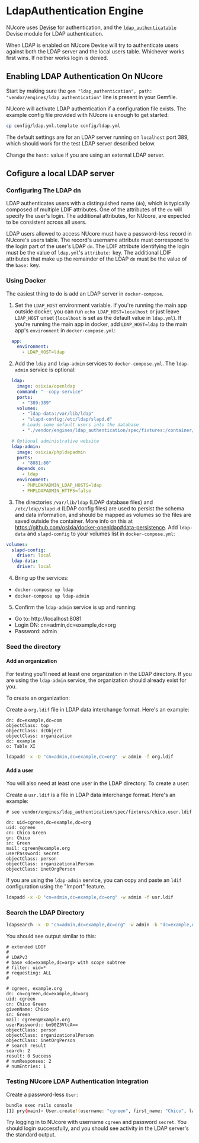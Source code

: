 # LdapAuthentication Engine

NUcore uses [Devise](https://github.com/plataformatec/devise) for authentication,
and the [`ldap_authenticatable`](https://github.com/cschiewek/devise_ldap_authenticatable)
Devise module for LDAP authentication.

When LDAP is enabled on NUcore Devise will try to authenticate users against
both the LDAP server and the local users table. Whichever works first wins.
If neither works login is denied.

## Enabling LDAP Authentication On NUcore

Start by making sure the `gem "ldap_authentication", path: "vendor/engines/ldap_authentication"`
line is present in your Gemfile.

NUcore will activate LDAP authentication if a configuration file exists.
The example config file provided with NUcore is enough to get started:

```bash
cp config/ldap.yml.template config/ldap.yml
```

The default settings are for an LDAP server running on `localhost` port 389,
which should work for the test LDAP server described below.

Change the `host:` value if you are using an external LDAP server.

## Cofigure a local LDAP server

### Configuring The LDAP dn

LDAP authenticates users with a distinguished name (`dn`), which is typically
composed of multiple LDIF attributes. One of the attributes of the `dn` will
specify the user's login. The additional attributes, for NUcore, are expected
to be consistent across all users.

LDAP users allowed to access NUcore must have a password-less record in
NUcore's users table. The record's username attribute must correspond to the
login part of the user's LDAP `dn`. The LDIF attribute identifying the login
must be the value of `ldap.yml`'s `attribute:` key.
The additional LDIF attributes that make up the remainder of the LDAP `dn` must
be the value of the `base:` key.

### Using Docker

The easiest thing to do is add an LDAP server in `docker-compose`.

1. Set the `LDAP_HOST` environment variable.  If you're running the main app outside docker, you can run `echo LDAP_HOST=localhost` or just leave `LDAP_HOST` unset (`localhost` is set as the default value in `ldap.yml`).  If you're running the main app in docker, add `LDAP_HOST=ldap` to the main app's `environment` in `docker-compose.yml`:

```yaml
  app:
    environment:
      - LDAP_HOST=ldap
```

2. Add the `ldap` and `ldap-admin` services to `docker-compose.yml`.  The `ldap-admin` service is optional:

```yaml
  ldap:
    image: osixia/openldap
    command: "--copy-service"
    ports:
      - "389:389"
    volumes:
      - "ldap-data:/var/lib/ldap"
      - "slapd-config:/etc/ldap/slapd.d"
      # Loads some default users into the database
      - "./vendor/engines/ldap_authentication/spec/fixtures:/container/service/slapd/assets/config/bootstrap/ldif/custom"

  # Optional administrative website
  ldap-admin:
    image: osixia/phpldapadmin
    ports:
      - "8081:80"
    depends_on:
      - ldap
    environment:
      - PHPLDAPADMIN_LDAP_HOSTS=ldap
      - PHPLDAPADMIN_HTTPS=false
```

3. The directories `/var/lib/ldap` (LDAP database files) and `/etc/ldap/slapd.d` (LDAP config files) are used to persist the schema and data information, and should be mapped as volumes so the files are saved outside the container.  More info on this at https://github.com/osixia/docker-openldap#data-persistence.  Add `ldap-data` and `slapd-config` to your volumes list in `docker-compose.yml`:

```yaml
volumes:
  slapd-config:
    driver: local
  ldap-data:
    driver: local
```

4. Bring up the services:
* `docker-compose up ldap`
* `docker-compose up ldap-admin`

5. Confirm the `ldap-admin` service is up and running:
* Go to: http://localhost:8081
* Login DN: cn=admin,dc=example,dc=org
* Password: admin

### Seed the directory

#### Add an organization

For testing you'll need at least one organization in the LDAP directory. If you are using
the `ldap-admin` service, the organization should already exist for you.

To create an organization:

Create a `org.ldif` file in LDAP data interchange format. Here's an example:

```
dn: dc=example,dc=com
objectClass: top
objectClass: dcObject
objectClass: organization
dc: example
o: Table XI
```

```bash
ldapadd -x -D "cn=admin,dc=example,dc=org" -w admin -f org.ldif
```

#### Add a user

You will also need at least one user in the LDAP directory. To create a user:

Create a `usr.ldif` is a file in LDAP data interchange format. Here's an example:

```
# see vendor/engines/ldap_authentication/spec/fixtures/chico.user.ldif

dn: uid=cgreen,dc=example,dc=org
uid: cgreen
cn: Chico Green
gn: Chico
sn: Green
mail: cgreen@example.org
userPassword: secret
objectClass: person
objectClass: organizationalPerson
objectClass: inetOrgPerson
```

If you are using the `ldap-admin` service, you can copy and paste an `ldif` configuration
using the "Import" feature.

```bash
ldapadd -x -D "cn=admin,dc=example,dc=org" -w admin -f usr.ldif
```

### Search the LDAP Directory

```bash
ldapsearch -x -D "cn=admin,dc=example,dc=org" -w admin -b "dc=example,dc=org" "uid=*"
```

You should see output similar to this:

```
# extended LDIF
#
# LDAPv3
# base <dc=example,dc=org> with scope subtree
# filter: uid=*
# requesting: ALL
#

# cgreen, example.org
dn: cn=cgreen,dc=example,dc=org
uid: cgreen
cn: Chico Green
givenName: Chico
sn: Green
mail: cgreen@example.org
userPassword:: bm90Z3VtcA==
objectClass: person
objectClass: organizationalPerson
objectClass: inetOrgPerson
# search result
search: 2
result: 0 Success
# numResponses: 2
# numEntries: 1
```

### Testing NUcore LDAP Authentication Integration

Create a password-less `User`:

```bash
bundle exec rails console
[1] pry(main)> User.create!(username: "cgreen", first_name: "Chico", last_name: "Green", email: "cgreen@example.org")
```

Try logging in to NUcore with username `cgreen` and password `secret`.
You should login successfully, and you should see activity in the LDAP server's
the standard output.
